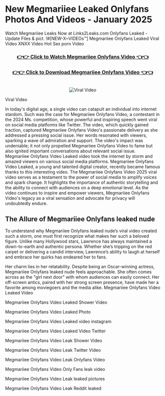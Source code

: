 # New Megmariiee Leaked Onlyfans Photos And Videos - January 2025

Watch Megmariiee Leaks Now at Links2Leaks.com Onlyfans Leaked - Update Files & pict. !#[NEW-X~VIDEOs™] Megmariiee Onlyfans Leaked Viral Video XNXX Video Hot Sex porn Video
<br>
<div align="center">
<h3><a href="https://links2leaks.com/megmariiee" rel="nofollow">👉👉 Click to Watch Megmariiee Onlyfans Video 👈👈</a></h3>
<h3><a href="https://links2leaks.com/megmariiee" rel="nofollow">👉👉 Click to Download Megmariiee Onlyfans Video 👈👈</a></h3>
<br>
<a href="https://links2leaks.com/megmariiee" rel="nofollow"><img src="https://i.ibb.co/Gkj2r4b/banner.png" alt="Viral Video" style="max-width: 100%; display: inline-block;" data-target="animated-imageImage"></a>
</div>

Viral Video

In today's digital age, a single video can catapult an individual into internet stardom. Such was the case for Megmariiee Onlyfans Video, a contestant in the 2024 Ms. competition, whose powerful and inspiring speech went viral on social media platforms like Twitter.
The video, which quickly gained traction, captured Megmariiee Onlyfans Video's passionate delivery as she addressed a pressing social issue. Her words resonated with viewers, sparking a wave of admiration and support. The video's impact was undeniable; it not only propelled Megmariiee Onlyfans Video to fame but also ignited important conversations about relevant social issue.
Megmariiee Onlyfans Video Leaked video took the internet by storm and amazed viewers on various social media platforms. Megmariiee Onlyfans Video Leaked, a young and talented digital creator, recently became famous thanks to this interesting video.
The Megmariiee Onlyfans Video 2025 viral video serves as a testament to the power of social media to amplify voices and spark change. It highlights the importance of authentic storytelling and the ability to connect with audiences on a deep emotional level. As the video continues to inspire and empower viewers, Megmariiee Onlyfans Video's legacy as a viral sensation and advocate for privacy will undoubtedly endure.

<h2>The Allure of Megmariiee Onlyfans leaked nude</h2>


To understand why Megmariiee Onlyfans leaked nude’s viral video created such a storm, one must first recognize what makes her such a beloved figure. Unlike many Hollywood stars, Lawrence has always maintained a down-to-earth and authentic persona. Whether she’s tripping on the red carpet or delivering a candid interview, Lawrence’s ability to laugh at herself and embrace her quirks has endeared her to fans.

Her charm lies in her relatability. Despite being an Oscar-winning actress, Megmariiee Onlyfans leaked nude feels approachable. She often comes across as the "girl next door" with whom audiences can easily connect. Her off-screen antics, paired with her strong screen presence, have made her a favorite among moviegoers and the media alike.
Megmariiee Onlyfans Video Leaked Video

Megmariiee Onlyfans Video Leaked Shower Video

Megmariiee Onlyfans Video Leaked Photo

Megmariiee Onlyfans Video Leaked video instagram

Megmariiee Onlyfans Video Leaked Video Twitter

Megmariiee Onlyfans Video Leak Shower Video

Megmariiee Onlyfans Video Leak Twitter Video

Megmariiee Onlyfans Video Leak Onlyfans Video

Megmariiee Onlyfans Video Only Fans leak video

Megmariiee Onlyfans Video Leak leaked pictures

Megmariiee Onlyfans Video Leak Reddit leaked